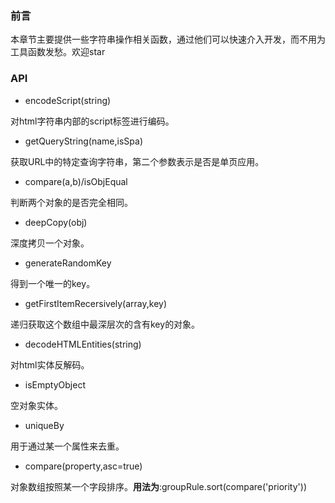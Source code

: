 ### 前言
本章节主要提供一些字符串操作相关函数，通过他们可以快速介入开发，而不用为工具函数发愁。欢迎star

### API
- encodeScript(string)

对html字符串内部的script标签进行编码。

- getQueryString(name,isSpa)

获取URL中的特定查询字符串，第二个参数表示是否是单页应用。

- compare(a,b)/isObjEqual

判断两个对象的是否完全相同。

- deepCopy(obj)

深度拷贝一个对象。

- generateRandomKey

得到一个唯一的key。

- getFirstItemRecersively(array,key)
 
递归获取这个数组中最深层次的含有key的对象。
 
- decodeHTMLEntities(string)

对html实体反解码。

- isEmptyObject
  
空对象实体。

- uniqueBy

用于通过某一个属性来去重。

- compare(property,asc=true) 
 
对象数组按照某一个字段排序。**用法为**:groupRule.sort(compare('priority'))

